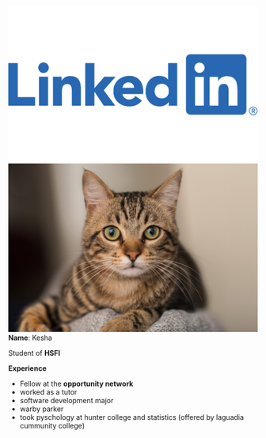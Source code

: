 ![linked](a9fc2a2b-4472-4151-8efa-3c7a306097bf_3400x2125.png)
![cat](cat-10-e1573844975155-scaled.jpg)
**Name**: Kesha 

Student of **HSFI**

**Experience**
* Fellow at the **opportunity network**
* worked as a tutor
* software development major
* warby parker
* took pyschology at hunter college and statistics (offered by laguadia cummunity college)
